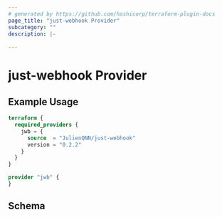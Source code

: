 ```yaml
---
# generated by https://github.com/hashicorp/terraform-plugin-docs
page_title: "just-webhook Provider"
subcategory: ""
description: |-
  
---
```


# just-webhook Provider



## Example Usage

```terraform
terraform {
  required_providers {
    jwb = {
      source  = "JulienQNN/just-webhook"
      version = "0.2.2"
    }
  }
}

provider "jwb" {
}
```

<!-- schema generated by tfplugindocs -->
## Schema
